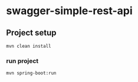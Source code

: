 # swagger-simple-rest-api

## Project setup
```
mvn clean install
```

### run project
```
mvn spring-boot:run
```
